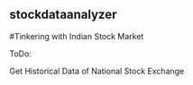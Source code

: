 ## stockdataanalyzer
#Tinkering with Indian Stock Market


ToDo:

Get Historical Data of National Stock Exchange
